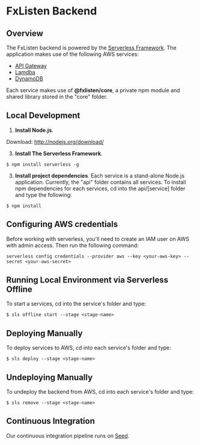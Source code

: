 # FxListen Backend

## Overview

The FxListen backend is powered by the [Serverless Framework](http://serverless.com). The application makes use of the following AWS services:

* [API Gateway](https://aws.amazon.com/api-gateway/)
* [Lamdba](https://aws.amazon.com/lambda/)
* [DynamoDB](https://aws.amazon.com/dynamodb)

Each service makes use of **@fxlisten/core**, a private npm module and shared library stored in the "core" folder.

## Local Development

1. **Install Node.js**. 

  Download: http://nodejs.org/download/


3. **Install The Serverless Framework**.

  ```
  $ npm install serverless -g
  ```  

3. **Install project dependencies**. Each service is a stand-alone Node.js application. Currently, the "api" folder contains all services. To install npm dependencies for each services, cd into the api/[service] folder and type the following:

  ```
  $ npm install
  ```


## Configuring AWS credentials

Before working with serverless, you'll need to create an IAM user on AWS with admin access. Then run the following command:

```
serverless config credentials --provider aws --key <your-aws-key> --secret <your-aws-secret> 
```

## Running Local Environment via Serverless Offline

To start a services, cd into the service's folder and type:


  ```
  $ sls offline start --stage <stage-name>
  ```

## Deploying Manually

To deploy services to AWS, cd into each service's folder and type:


  ```
  $ sls deploy --stage <stage-name>
  ``` 

## Undeploying Manually

To undeploy the backend from AWS, cd into each service's folder and type:

  ```
  $ sls remove --stage <stage-name>
  ``` 

## Continuous Integration

Our continuous integration pipeline runs on [Seed](http://seed.run).






